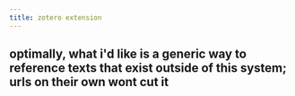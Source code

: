 ```yaml
---
title: zotero extension
---
```


## optimally, what i'd like is a generic way to reference texts that exist outside of this system; urls on their own wont cut it
